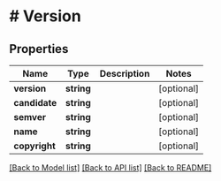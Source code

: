# # Version

## Properties

Name | Type | Description | Notes
------------ | ------------- | ------------- | -------------
**version** | **string** |  | [optional]
**candidate** | **string** |  | [optional]
**semver** | **string** |  | [optional]
**name** | **string** |  | [optional]
**copyright** | **string** |  | [optional]

[[Back to Model list]](../../README.md#models) [[Back to API list]](../../README.md#endpoints) [[Back to README]](../../README.md)

